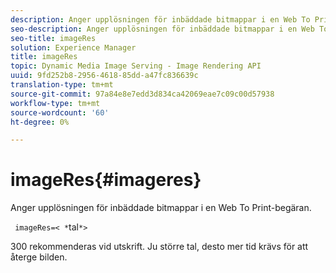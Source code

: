 ```yaml
---
description: Anger upplösningen för inbäddade bitmappar i en Web To Print-begäran.
seo-description: Anger upplösningen för inbäddade bitmappar i en Web To Print-begäran.
seo-title: imageRes
solution: Experience Manager
title: imageRes
topic: Dynamic Media Image Serving - Image Rendering API
uuid: 9fd252b8-2956-4618-85dd-a47fc836639c
translation-type: tm+mt
source-git-commit: 97a84e8e7edd3d834ca42069eae7c09c00d57938
workflow-type: tm+mt
source-wordcount: '60'
ht-degree: 0%

---
```



# imageRes{#imageres}

Anger upplösningen för inbäddade bitmappar i en Web To Print-begäran.

` imageRes=< *`tal`*>`

300 rekommenderas vid utskrift. Ju större tal, desto mer tid krävs för att återge bilden.

